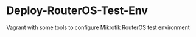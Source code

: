 Deploy-RouterOS-Test-Env
========================

Vagrant with some tools to configure Mikrotik RouterOS test environment
